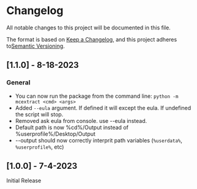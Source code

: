 # Changelog

All notable changes to this project will be documented in this file.

The format is based on [Keep a Changelog](https://keepachangelog.com/en/1.0.0/), and this project adheres to[Semantic Versioning](https://semver.org/spec/v2.0.0.html).

## [1.1.0] - 8-18-2023
### General
- You can now run the package from the command line: `python -m mcextract <cmd> <args>`
- Added `--eula` argument. If defined it will except the eula. If undefined the script will stop.
- Removed ask eula from console. use --eula instead.
- Default path is now %cd%/Output instead of %userprofile%/Desktop/Output
- --output should now correctly interprit path variables (`%userdata%`, `%userprofile%`, etc)

## [1.0.0] - 7-4-2023

Initial Release

